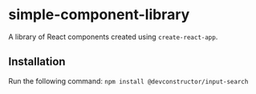 # simple-component-library

A library of React components created using `create-react-app`.

## Installation
Run the following command: `npm install @devconstructor/input-search`